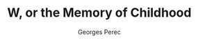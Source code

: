 ---
title: "W, or the Memory of Childhood"
subtitle: ""
description: ""
layout: book
author: Georges Perec
started: 2014-01-25
read: 2014-01-25
status: read
rating: 4
color: 
cover: 
pages: 176
link: 
---